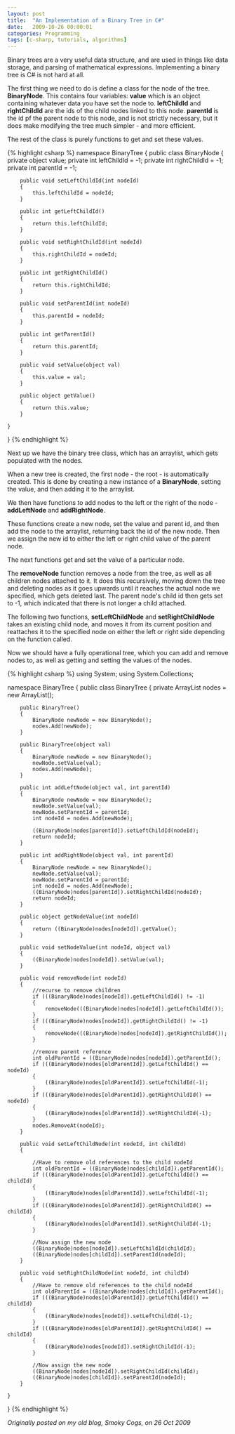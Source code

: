 ```yaml
---
layout: post
title:  "An Implementation of a Binary Tree in C#"
date:   2009-10-26 00:00:01
categories: Programming
tags: [c-sharp, tutorials, algorithms]
---
```


Binary trees are a very useful data structure, and are used in things like data storage, and parsing of mathematical expressions. Implementing a binary tree is C# is not hard at all.

The first thing we need to do is define a class for the node of the tree. **BinaryNode**. This contains four variables: **value** which is an object containing whatever data you have set the node to. **leftChildId** and **rightChildId** are the ids of the child nodes linked to this node. **parentId** is the id pf the parent node to this node, and is not strictly necessary, but it does make modifying the tree much simpler - and more efficient.

The rest of the class is purely functions to get and set these values.
<!--more-->

{% highlight csharp %}
namespace BinaryTree
{
    public class BinaryNode
    {
        private object value;
        private int leftChildId = -1;
        private int rightChildId = -1;
        private int parentId = -1;

        public void setLeftChildId(int nodeId)
        {
            this.leftChildId = nodeId;
        }

        public int getLeftChildId()
        {
            return this.leftChildId;
        }

        public void setRightChildId(int nodeId)
        {
            this.rightChildId = nodeId;
        }

        public int getRightChildId()
        {
            return this.rightChildId;
        }

        public void setParentId(int nodeId)
        {
            this.parentId = nodeId;
        }

        public int getParentId()
        {
            return this.parentId;
        }

        public void setValue(object val)
        {
            this.value = val;
        }

        public object getValue()
        {
            return this.value;
        }

    }
}
{% endhighlight %}

Next up we have the binary tree class, which has an arraylist, which gets populated with the nodes.

When a new tree is created, the first node - the root - is automatically created. This is done by creating a new instance of a **BinaryNode**, setting the value, and then adding it to the arraylist.

We then have functions to add nodes to the left or the right of the node - **addLeftNode** and **addRightNode**.

These functions create a new node, set the value and parent id, and then add the node to the arraylist, returning back the id of the new node. Then we assign the new id to either the left or right child value of the parent node.

The next functions get and set the value of a particular node.

The **removeNode** function removes a node from the tree, as well as all children nodes attached to it. It does this recursively, moving down the tree and deleting nodes as it goes upwards until it reaches the actual node we specified, which gets deleted last. The parent node's child id then gets set to -1, which indicated that there is not longer a child attached.

The following two functions, **setLeftChildNode** and **setRightChildNode** takes an existing child node, and moves it from its current position and reattaches it to the specified node on either the left or right side depending on the function called.

Now we should have a fully operational tree, which you can add and remove nodes to, as well as getting and setting the values of the nodes.

{% highlight csharp %}
using System;
using System.Collections;

namespace BinaryTree
{
    public class BinaryTree
    {
        private ArrayList nodes = new ArrayList();

        public BinaryTree()
        {
            BinaryNode newNode = new BinaryNode();
            nodes.Add(newNode);
        }

        public BinaryTree(object val)
        {
            BinaryNode newNode = new BinaryNode();
            newNode.setValue(val);
            nodes.Add(newNode);
        }

        public int addLeftNode(object val, int parentId)
        {
            BinaryNode newNode = new BinaryNode();
            newNode.setValue(val);
            newNode.setParentId = parentId;
            int nodeId = nodes.Add(newNode);

            ((BinaryNode)nodes[parentId]).setLeftChildId(nodeId);
            return nodeId;
        }

        public int addRightNode(object val, int parentId)
        {
            BinaryNode newNode = new BinaryNode();
            newNode.setValue(val);
            newNode.setParentId = parentId;
            int nodeId = nodes.Add(newNode);
            ((BinaryNode)nodes[parentId]).setRightChildId(nodeId);
            return nodeId;
        }

        public object getNodeValue(int nodeId)
        {
            return ((BinaryNode)nodes[nodeId]).getValue();
        }

        public void setNodeValue(int nodeId, object val)
        {
            ((BinaryNode)nodes[nodeId]).setValue(val);
        }

        public void removeNode(int nodeId)
        {
            //recurse to remove children
            if (((BinaryNode)nodes[nodeId]).getLeftChildId() != -1)
            {
                removeNode(((BinaryNode)nodes[nodeId]).getLeftChildId());
            }
            if (((BinaryNode)nodes[nodeId]).getRightChildId() != -1)
            {
                removeNode(((BinaryNode)nodes[nodeId]).getRightChildId());
            }

            //remove parent reference
            int oldParentId = ((BinaryNode)nodes[nodeId]).getParentId();
            if (((BinaryNode)nodes[oldParentId]).getLeftChildId() == nodeId)
            {
                ((BinaryNode)nodes[oldParentId]).setLeftChildId(-1);
            }
            if (((BinaryNode)nodes[oldParentId]).getRightChildId() == nodeId)
            {
                ((BinaryNode)nodes[oldParentId]).setRightChildId(-1);
            }
            nodes.RemoveAt(nodeId);
        }

        public void setLeftChildNode(int nodeId, int childId)
        {

            //Have to remove old references to the child nodeId
            int oldParentId = ((BinaryNode)nodes[childId]).getParentId();
            if (((BinaryNode)nodes[oldParentId]).getLeftChildId() == childId)
            {
                ((BinaryNode)nodes[oldParentId]).setLeftChildId(-1);
            }
            if (((BinaryNode)nodes[oldParentId]).getRightChildId() == childId)
            {
                ((BinaryNode)nodes[oldParentId]).setRightChildId(-1);
            }

            //Now assign the new node
            ((BinaryNode)nodes[nodeId]).setLeftChildId(childId);
            ((BinaryNode)nodes[childId]).setParentId(nodeId);
        }

        public void setRightChildNode(int nodeId, int childId)
        {
            //Have to remove old references to the child nodeId
            int oldParentId = ((BinaryNode)nodes[childId]).getParentId();
            if (((BinaryNode)nodes[oldParentId]).getLeftChildId() == childId)
            {
                ((BinaryNode)nodes[nodeId]).setLeftChildId(-1);
            }
            if (((BinaryNode)nodes[oldParentId]).getRightChildId() == childId)
            {
                ((BinaryNode)nodes[nodeId]).setRightChildId(-1);
            }

            //Now assign the new node
            ((BinaryNode)nodes[nodeId]).setRightChildId(childId);
            ((BinaryNode)nodes[childId]).setParentId(nodeId);
        }

    }
}
{% endhighlight %}

_Originally posted on my old blog, Smoky Cogs, on 26 Oct 2009_
